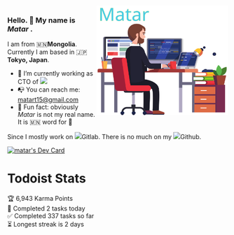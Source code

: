 
<img align="right" src="./matar.svg" width="300" height="250">
<!-- <img src="https://raw.githubusercontent.com/matart15/matart15/master/coder.svg" width="100%" height="250"> -->

### Hello. 👋 My name is *Matar* . 

I am from 🇲🇳**Mongolia**. Currently I am based in 🇯🇵**Tokyo, Japan**. 

- 🔭 I’m currently working as CTO of [<img src="http://www.goldware.jp/wp-content/uploads/2017/10/goldware-logo7.png" height="24" />](http://www.goldware.jp/)
- 📭 You can reach me: matart15@gmail.com
- 🤭 Fun fact: obviously *Matar* is not my real name. It is 🇲🇳 word for 🐊


Since I mostly work on <img src="https://cdn-icons-png.flaticon.com/24/5968/5968853.png" width="10" />Gitlab. There is no much on my <img src="https://cdn-icons-png.flaticon.com/24/733/733609.png" width="10" />Github. 

<a href="https://app.daily.dev/matart15"><img src="https://api.daily.dev/devcards/4747396cdd8f4de9a4e4957ca7b70c44.png?r=6tm" width="400" alt="matar's Dev Card"/></a>

# Todoist Stats

<!-- TODO-IST:START -->
🏆  6,943 Karma Points           
🌸  Completed 2 tasks today           
✅  Completed 337 tasks so far           
⏳  Longest streak is 2 days
<!-- TODO-IST:END -->

